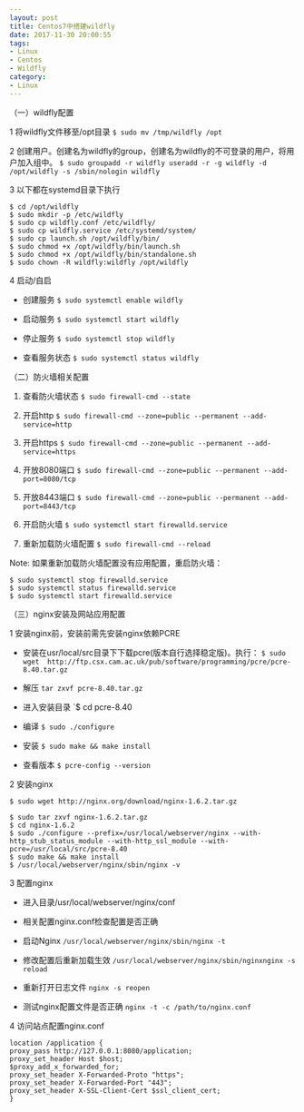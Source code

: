 ```yaml
---
layout: post
title: Centos7中搭建wildfly
date: 2017-11-30 20:00:55
tags:
- Linux
- Centos
- Wildfly
category:
- Linux
---
```

（一）wildfly配置

1 将wildfly文件移至/opt目录
`$ sudo mv /tmp/wildfly /opt`

2 创建用户。创建名为wildfly的group，创建名为wildfly的不可登录的用户，将用户加入组中。
`$ sudo groupadd -r wildfly useradd -r -g wildfly -d /opt/wildfly -s /sbin/nologin wildfly`

3 以下都在systemd目录下执行

```
$ cd /opt/wildfly
$ sudo mkdir -p /etc/wildfly
$ sudo cp wildfly.conf /etc/wildfly/
$ sudo cp wildfly.service /etc/systemd/system/
$ sudo cp launch.sh /opt/wildfly/bin/
$ sudo chmod +x /opt/wildfly/bin/launch.sh
$ sudo chmod +x /opt/wildfly/bin/standalone.sh
$ sudo chown -R wildfly:wildfly /opt/wildfly
```

4 启动/自启

- 创建服务
`$ sudo systemctl enable wildfly`

- 启动服务
`$ sudo systemctl start wildfly`

- 停止服务
`$ sudo systemctl stop wildfly`

- 查看服务状态
`$ sudo systemctl status wildfly`

（二）防火墙相关配置

1. 查看防火墙状态
`$ sudo firewall-cmd --state`

2. 开启http
`$ sudo firewall-cmd --zone=public --permanent --add-service=http`

3. 开启https
`$ sudo firewall-cmd --zone=public --permanent --add-service=https`

4. 开放8080端口
`$ sudo firewall-cmd --zone=public --permanent --add-port=8080/tcp`

5. 开放8443端口
`$ sudo firewall-cmd --zone=public --permanent --add-port=8443/tcp`

6. 开启防火墙
`$ sudo systemctl start firewalld.service`

7. 重新加载防火墙配置
`$ sudo firewall-cmd --reload`

Note: 如果重新加载防火墙配置没有应用配置，重启防火墙：

```
$ sudo systemctl stop firewalld.service
$ sudo systemctl status firewalld.service
$ sudo systemctl start firewalld.service

```

（三）nginx安装及网站应用配置

1 安装nginx前，安装前需先安装nginx依赖PCRE

- 安装在usr/local/src目录下下载pcre(版本自行选择稳定版)。执行：
`$ sudo wget  http://ftp.csx.cam.ac.uk/pub/software/programming/pcre/pcre-8.40.tar.gz `

- 解压
`tar zxvf pcre-8.40.tar.gz`

- 进入安装目录
`$ cd pcre-8.40

- 编译
`$ sudo ./configure`

- 安装
`$ sudo make && make install`

- 查看版本
`$ pcre-config --version`

2 安装nginx

```
$ sudo wget http://nginx.org/download/nginx-1.6.2.tar.gz

$ sudo tar zxvf nginx-1.6.2.tar.gz
$ cd nginx-1.6.2
$ sudo ./configure --prefix=/usr/local/webserver/nginx --with-http_stub_status_module --with-http_ssl_module --with-pcre=/usr/local/src/pcre-8.40
$ sudo make && make install
$ /usr/local/webserver/nginx/sbin/nginx -v
```

3 配置nginx

- 进入目录/usr/local/webserver/nginx/conf

- 相关配置nginx.conf检查配置是否正确

- 启动Nginx 
`/usr/local/webserver/nginx/sbin/nginx -t`

- 修改配置后重新加载生效
`/usr/local/webserver/nginx/sbin/nginxnginx -s reload`

- 重新打开日志文件
`nginx -s reopen`

- 测试nginx配置文件是否正确
`nginx -t -c /path/to/nginx.conf`

4 访问站点配置nginx.conf

```
location /application {
proxy_pass http://127.0.0.1:8080/application;
proxy_set_header Host $host;
$proxy_add_x_forwarded_for;
proxy_set_header X-Forwarded-Proto "https";
proxy_set_header X-Forwarded-Port "443";
proxy_set_header X-SSL-Client-Cert $ssl_client_cert;
}
```